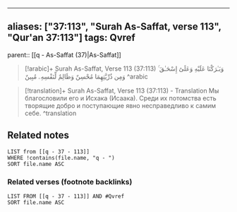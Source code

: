 
---
aliases: ["37:113", "Surah As-Saffat, verse 113", "Qur'an 37:113"]
tags: Qvref
---

parent:: [[q - As-Saffat (37)|As-Saffat]]

> [!arabic]+ Surah As-Saffat, Verse 113 (37:113)
> <span class="quran-arabic">وَبَـٰرَكْنَا عَلَيْهِ وَعَلَىٰٓ إِسْحَـٰقَ ۚ وَمِن ذُرِّيَّتِهِمَا مُحْسِنٌ وَظَالِمٌ لِّنَفْسِهِۦ مُبِينٌ</span>
^arabic

> [!translation]+ Surah As-Saffat, Verse 113 (37:113) - Translation
> Мы благословили его и Исхака (Исаака). Среди их потомства есть творящие добро и поступающие явно несправедливо к самим себе.
^translation



## Related notes
```dataview
LIST from [[q - 37 - 113]]
WHERE !contains(file.name, "q - ")
SORT file.name ASC
```

### Related verses (footnote backlinks)
```dataview
LIST FROM [[q - 37 - 113]] AND #Qvref
SORT file.name ASC
```

